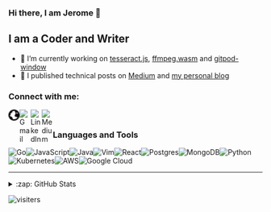 ### Hi there, I am Jerome 👋

## I am a Coder and Writer
- 🔭 I’m currently working on [tesseract.js][tesseract.js], [ffmpeg.wasm][ffmpeg.wasm] and [gitpod-window][gitpod-window]
- 📖 I published technical posts on [Medium][medium] and [my personal blog][website]

### Connect with me:

[<img align="left" alt="jeromewu.github.io" width="22px" src="https://raw.githubusercontent.com/iconic/open-iconic/master/svg/globe.svg" />][website]
[<img align="left" alt="Gmail" width="22px" src="https://cdn.jsdelivr.net/npm/simple-icons@v3/icons/gmail.svg" />][gmail]
[<img align="left" alt="LinkedIn" width="22px" src="https://cdn.jsdelivr.net/npm/simple-icons@v3/icons/linkedin.svg" />][linkedin]
[<img align="left" alt="Medium" width="22px" src="https://cdn.jsdelivr.net/npm/simple-icons@v3/icons/medium.svg" />][medium]

<br />

### Languages and Tools

<img align="left" alt="Go" src="https://img.shields.io/badge/go-%2300ADD8.svg?&style=for-the-badge&logo=go&logoColor=white"/>
<img align="left" alt="JavaScript" src="https://img.shields.io/badge/javascript-%23323330.svg?&style=for-the-badge&logo=javascript&logoColor=%23F7DF1E"/>
<img align="left" alt="Java" src="https://img.shields.io/badge/java-%23ED8B00.svg?&style=for-the-badge&logo=java&logoColor=white"/>
<img alt="Python" src="https://img.shields.io/badge/python-%2314354C.svg?&style=for-the-badge&logo=python&logoColor=white"/>
<img align="left" alt="Vim" src="https://img.shields.io/badge/VIM-%2311AB00.svg?&style=for-the-badge&logo=vim&logoColor=white"/>
<img align="left" alt="React" src="https://img.shields.io/badge/react-%2320232a.svg?&style=for-the-badge&logo=react&logoColor=%2361DAFB"/>
<img align="left" alt="Postgres" src ="https://img.shields.io/badge/postgres-%23316192.svg?&style=for-the-badge&logo=postgresql&logoColor=white"/>
<img align="left" alt="MongoDB" src ="https://img.shields.io/badge/MongoDB-%234ea94b.svg?&style=for-the-badge&logo=mongodb&logoColor=white"/>
<img align="left" alt="Kubernetes" src="https://img.shields.io/badge/kubernetes-%23326ce5.svg?&style=for-the-badge&logo=kubernetes&logoColor=white"/>
<img align="left" alt="AWS" src="https://img.shields.io/badge/AWS-%23FF9900.svg?&style=for-the-badge&logo=amazon-aws&logoColor=white"/>
<img alt="Google Cloud" src="https://img.shields.io/badge/GoogleCloud-%234285F4.svg?&style=for-the-badge&logo=google-cloud&logoColor=white"/>


---

<details>
  <summary>:zap: GitHub Stats</summary>

  <img align="left" alt="Jerome's GitHub Stats" src="https://github-readme-stats.vercel.app/api?username=jeromewu&show_icons=true&hide_border=true" />
</details>

[tesseract.js]: https://github.com/naptha/tesseract.js
[ffmpeg.wasm]: https://github.com/ffmpegwasm/ffmpeg.wasm
[gitpod-window]: https://github.com/jeromewu/gitpod-window
[website]: https://jeromewu.github.io
[gmail]: mailto:jeromewus@gmail.com
[linkedin]: https://www.linkedin.com/in/wenchiehwu/
[medium]: https://jeromewus.medium.com/

![visiters](https://visitor-badge.glitch.me/badge?page_id=jeromewu.jeromewu)
